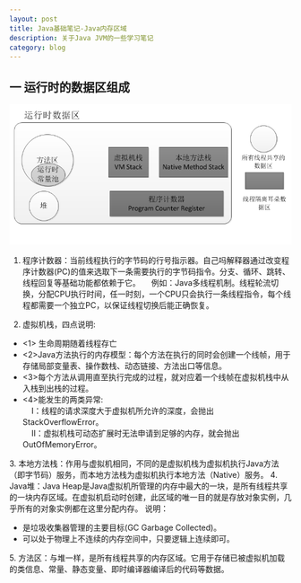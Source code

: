```yaml
---
layout: post
title: Java基础笔记-Java内存区域
description: 关于Java JVM的一些学习笔记
category: blog
---
```

## 一 运行时的数据区组成   
![图示1](/images/blog/java-jvm-store-model.png)   

1. 程序计数器：当前线程执行的字节码的行号指示器。自己吗解释器通过改变程序计数器(PC)的值来选取下一条需要执行的字节码指令。分支、循环、跳转、线程回复等基础功能都依赖于它。
&nbsp;&nbsp;&nbsp;&nbsp;例如：Java多线程机制。线程轮流切换，分配CPU执行时间，任一时刻，一个CPU只会执行一条线程指令，每个线程都需要一个独立PC，以保证线程切换后能正确恢复。   

2. 虚拟机栈，四点说明:
<ul>
  <li><1> 生命周期随着线程存亡</li>
  <li><2>Java方法执行的内存模型：每个方法在执行的同时会创建一个线帧，用于存储局部变量表、操作数栈、动态链接、方法出口等信息。</li>
  <li><3>每个方法从调用直至执行完成的过程，就对应着一个线帧在虚拟机栈中从入栈到出栈的过程。</li>
  <li><4>能发生的两类异常:<br>
      &nbsp;&nbsp;&nbsp;&nbsp;I：线程的请求深度大于虚拟机所允许的深度，会抛出StackOverflowError。<br>
      &nbsp;&nbsp;&nbsp;&nbsp;II：虚拟机栈可动态扩展时无法申请到足够的内存，就会抛出OutOfMemoryError。</li>
</ul>
3. 本地方法栈：作用与虚拟机相同，不同的是虚拟机栈为虚拟机执行Java方法（即字节码）服务，而本地方法栈为虚拟机执行本地方法（Native）服务。 
4. Java堆：Java Heap是Java虚拟机所管理的内存中最大的一块，是所有线程共享的一块内存区域。在虚拟机启动时创建，此区域的唯一目的就是存放对象实例，几乎所有的对象实例都在这里分配内存。   
说明：<br>
<ul>
   <li>是垃圾收集器管理的主要目标(GC Garbage Collected)。</li>
   <li>可以处于物理上不连续的内存空间中，只要逻辑上连续即可。</li>
</ul>
5. 方法区：与堆一样，是所有线程共享的内存区域。它用于存储已被虚拟机加载的类信息、常量、静态变量、即时编译器编译后的代码等数据。

